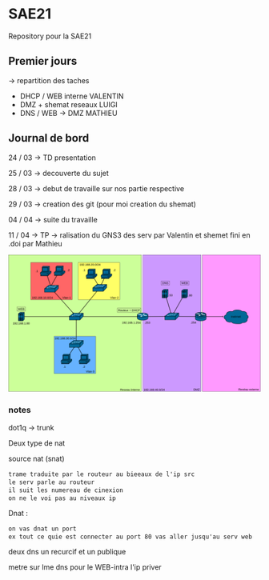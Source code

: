 # SAE21

Repository pour la SAE21

## Premier jours

-> repartition des taches

* DHCP / WEB interne VALENTIN
* DMZ + shemat reseaux LUIGI
* DNS / WEB -> DMZ MATHIEU

## Journal de bord

24 / 03 -> TD presentation

25 / 03 -> decouverte du sujet

28 / 03 -> debut de travaille sur nos partie respective

29 / 03 -> creation des git (pour moi creation du shemat)

04 / 04 -> suite du travaille

11 / 04 -> TP -> ralisation du GNS3 des serv par Valentin et shemet fini en .doi par Mathieu

![img_reseau](reseaux_v2.png)

### notes

dot1q -> trunk


Deux type de nat

source nat (snat)

    trame traduite par le routeur au bieeaux de l'ip src
    le serv parle au routeur 
    il suit les numereau de cinexion
    on ne le voi pas au niveaux ip

Dnat :

    on vas dnat un port
    ex tout ce quie est connecter au port 80 vas aller jusqu'au serv web

deux dns un recurcif et un publique

metre sur lme dns pour le WEB-intra l'ip priver

